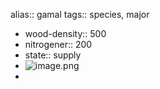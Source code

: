 alias:: gamal
tags:: species, major

- wood-density:: 500
- nitrogener:: 200
- state:: supply
- ![image.png](https://peach-geographical-bat-397.mypinata.cloud/ipfs/QmX5QKd9BMRxgB6oik8ijcXfktTZrFdiUd4vT8USqU4Mk8)
-